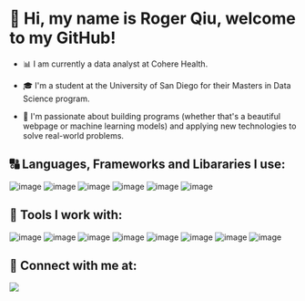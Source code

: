 # 👋 Hi, my name is Roger Qiu, welcome to my GitHub!

- 📊 I am currently a data analyst at Cohere Health. 

- 🎓 I'm a student at the University of San Diego for their Masters in Data Science program. 

- 🌉 I'm passionate about building programs (whether that's a beautiful webpage or machine learning models) and applying new technologies to solve real-world problems.

## 🔠 Languages, Frameworks and Libararies I use:

![image](https://user-images.githubusercontent.com/84350865/163717886-9a6d05c9-26c5-4c4a-9837-dd4176e3424d.png)
![image](https://user-images.githubusercontent.com/84350865/181329195-b4e14bd3-8267-46a2-a6c1-a50700c85991.png)
![image](https://user-images.githubusercontent.com/84350865/170844278-eafe2ddf-a899-4b32-93dc-e7f3d2151dca.png)
![image](https://user-images.githubusercontent.com/84350865/181329986-561c578a-7b03-41d2-a134-5a0090de1d20.png)
![image](https://user-images.githubusercontent.com/84350865/163717004-02cb52ff-fcb7-426c-8e54-248c1e01d9d6.png)
![image](https://user-images.githubusercontent.com/84350865/163716991-b75fdde8-d59d-425d-810e-4d25fbf84e24.png)


## 🧰 Tools I work with:

![image](https://user-images.githubusercontent.com/84350865/163717075-dc8faab7-055c-45dd-be90-075547f322b3.png)
![image](https://user-images.githubusercontent.com/84350865/181331163-00ffd81b-80f5-4e8e-b4a2-861ac4d8c2cd.png)
![image](https://user-images.githubusercontent.com/84350865/163717051-ac006c6c-8d52-4d3a-bfb3-0b728bf8a070.png)
![image](https://user-images.githubusercontent.com/84350865/163717061-eba9d04a-eff4-4773-ba20-195084e62135.png)
![image](https://user-images.githubusercontent.com/84350865/163717845-bcfe44fd-fd28-4fbc-985e-b63132860cb0.png)
![image](https://user-images.githubusercontent.com/84350865/163717831-65a5fdcb-04f5-437f-b1a9-29495de98ad8.png)
![image](https://user-images.githubusercontent.com/84350865/172000360-b26bec38-4564-4a87-96b2-50d1d1cdfb26.png)
![image](https://user-images.githubusercontent.com/84350865/177001822-cafe13cc-1cc8-4548-b9cd-02f35f5bf9c0.png)

##	📨 Connect with me at: 
<p> <a href="https://www.linkedin.com/in/rogerqiu7/"><img src="https://img.shields.io/badge/LinkedIn-blue?style=for-the-badge&logo=linkedin&logoColor=white"></a></p>

